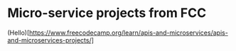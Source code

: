 # Micro-service projects from FCC

(Hello)[https://www.freecodecamp.org/learn/apis-and-microservices/apis-and-microservices-projects/]